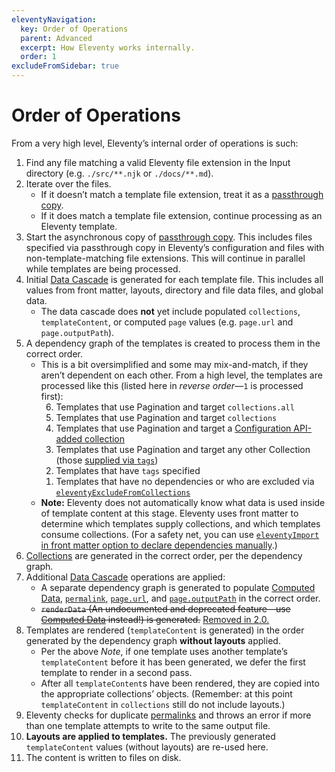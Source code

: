 ```yaml
---
eleventyNavigation:
  key: Order of Operations
  parent: Advanced
  excerpt: How Eleventy works internally.
  order: 1
excludeFromSidebar: true
---
```

# Order of Operations

From a very high level, Eleventy’s internal order of operations is such:

1. Find any file matching a valid Eleventy file extension in the Input directory (e.g. `./src/**.njk` or `./docs/**.md`).
1. Iterate over the files.
	- If it doesn’t match a template file extension, treat it as a [passthrough copy](/docs/copy/).
	- If it does match a template file extension, continue processing as an Eleventy template.
1. Start the asynchronous copy of [passthrough copy](/docs/copy/). This includes files specified via passthrough copy in Eleventy’s configuration and files with non-template-matching file extensions. This will continue in parallel while templates are being processed.
1. Initial [Data Cascade](/docs/data-cascade/) is generated for each template file. This includes all values from front matter, layouts, directory and file data files, and global data.
	- The data cascade does **not** yet include populated `collections`, `templateContent`, or computed `page` values (e.g. `page.url` and `page.outputPath`). <!-- Template.js ▶︎ getTemplateMapEntries -->
1. A dependency graph of the templates is created to process them in the correct order. <!-- TemplateMap.js -->
	- This is a bit oversimplified and some may mix-and-match, if they aren’t dependent on each other. From a high level, the templates are processed like this (listed here in _reverse order_—`1` is processed first):
		<ol reversed>
			<li>Templates that use Pagination and target <code>collections.all</code></li>
			<li>Templates that use Pagination and target <code>collections</code></li>
      <li>Templates that use Pagination and target a <a href="/docs/collections/#advanced-custom-filtering-and-sorting">Configuration API-added collection</a></li>
			<li>Templates that use Pagination and target any other Collection (those <a href="/docs/collections/#add-to-a-collection-using-tags">supplied via <code>tags</code></a>)</li>
			<li>Templates that have <code>tags</code> specified</li>
			<li>Templates that have no dependencies or who are excluded via <a href="/docs/collections/#how-to-exclude-content-from-collections"><code>eleventyExcludeFromCollections</code></a></li>
		</ol>
	- **Note:** Eleventy does not automatically know what data is used inside of template content at this stage. Eleventy uses front matter to determine which templates supply collections, and which templates consume collections. (For a safety net, you can use [`eleventyImport` in front matter option to declare dependencies manually](/docs/collections/#declare-your-collections-for-incremental-builds).)
1. [Collections](/docs/collections/) are generated in the correct order, per the dependency graph.
1. Additional [Data Cascade](/docs/data-cascade/) operations are applied: <!-- Template.js ▶︎ getTemplates -->
	- A separate dependency graph is generated to populate [Computed Data](/docs/data-computed/), [`permalink`](/docs/permalinks/), [`page.url`](/docs/data-eleventy-supplied/), and [`page.outputPath`](/docs/data-eleventy-supplied/) in the correct order.
	- ~~`renderData` (An undocumented and deprecated feature—use [Computed Data](/docs/data-computed/) instead!) is generated.~~ <ins>Removed in 2.0.</ins>
1. Templates are rendered (`templateContent` is generated) in the order generated by the dependency graph **without layouts** applied.
	- Per the above _Note_, if one template uses another template’s `templateContent` before it has been generated, we defer the first template to render in a second pass.
	- After all `templateContent`s have been rendered, they are copied into the appropriate collections’ objects. (Remember: at this point `templateContent` in `collections` still do not include layouts.)
1. Eleventy checks for duplicate [permalinks](/docs/permalinks/) and throws an error if more than one template attempts to write to the same output file.
1. **Layouts are applied to templates.** The previously generated `templateContent` values (without layouts) are re-used here.
1. The content is written to files on disk.
